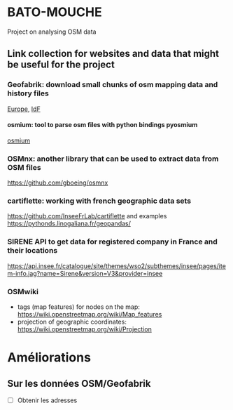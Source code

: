 # BATO-MOUCHE

Project on analysing OSM data

## Link collection for websites and data that might be useful for the project


### Geofabrik: download small chunks of osm mapping data and history files
[Europe](https://osm-internal.download.geofabrik.de/europe.html),
[IdF](https://download.geofabrik.de/europe/france/ile-de-france.html)

#### osmium: tool to parse osm files with python bindings pyosmium
[osmium](https://osmcode.org/osmium-tool/)

### OSMnx: another library that can be used to extract data from OSM files
https://github.com/gboeing/osmnx

### cartiflette: working with french geographic data sets
https://github.com/InseeFrLab/cartiflette
and examples
https://pythonds.linogaliana.fr/geopandas/

### SIRENE API to get data for registered company in France and their locations
https://api.insee.fr/catalogue/site/themes/wso2/subthemes/insee/pages/item-info.jag?name=Sirene&version=V3&provider=insee


### OSMwiki
- tags (map features) for nodes on the map: https://wiki.openstreetmap.org/wiki/Map_features
- projection of geographic coordinates: https://wiki.openstreetmap.org/wiki/Projection

# Améliorations

## Sur les données OSM/Geofabrik
- [ ] Obtenir les adresses

